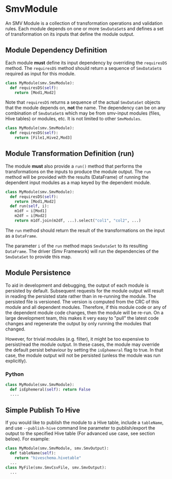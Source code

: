 # SmvModule

An SMV Module is a collection of transformation operations and validation rules.  Each module depends on one or more `SmvDataSet`s and defines a set of transformation on its inputs that define the module output.

## Module Dependency Definition
Each module **must** define its input dependency by overriding the `requiresDS` method. The `requiresDS` method should return a sequence of `SmvDataSet`s required as input for this module.

```Python
class MyModule(smv.SmvModule):
  def requiresDS(self):
    return [Mod1,Mod2]
```

Note that `requiresDS` returns a sequence of the actual `SmvDataSet` objects that the module depends on, **not** the name. The dependency can be on any combination of `SmvDataSet`s which may be from smv-input modules (files, Hive tables) or modules, etc. It is not limited to other `SmvModules`.

```python
class MyModule(smv.SmvModule):
  def requiresDS(self):
    return [File1,Hive2,Mod3]
```

## Module Transformation Definition (run)
The module **must** also provide a `run()` method that performs the transformations on the inputs to produce the module output.  The `run` method will be provided with the results (DataFrame) of running the dependent input modules as a map keyed by the dependent module.

```Python
class MyModule(smv.SmvModule):
  def requiresDS(self):
    return [Mod1,Mod2]
  def run(self, i):
    m1df = i[Mod1]
    m2df = i[Mod2]
    return m1df.join(m2df, ...).select("col1", "col2", ...)
```

The `run` method should return the result of the transformations on the input as a `DataFrame`.

The parameter `i` of the `run` method maps `SmvDataSet` to its resulting `DataFrame`. The driver (Smv Framework) will run the dependencies of the `SmvDataSet` to provide this map.

## Module Persistence
To aid in development and debugging, the output of each module is persisted by default.  Subsequent requests for the module output will result in reading the persisted state rather than in re-running the module.
The persisted file is versioned.  The version is computed from the CRC of this module and all dependent modules.  Therefore, if this module code or any of the dependent module code changes, then the module will be re-run.
On a large development team, this makes it very easy to "pull" the latest code changes and regenerate the output by only running the modules that changed.

However, for trivial modules (e.g. filter), it might be too expensive to persist/read the module output.  In these cases, the module may override the default persist behaviour by setting the `isEphemeral` flag to true.  In that case, the module output will not be persisted (unless the module was run explicitly).

### Python
```python
class MyModule(smv.SmvModule):
  def isEphemeral(self): return False
  ....    
```

## Simple Publish To Hive
If you would like to publish the module to a Hive table, include a `tableName`, and use `--publish-hive` command line parameter to publish/export the output to the specified Hive table (For advanced use case, see section below).  For example:

```python
class MyModule(smv.SmvModule, smv.SmvOutput):
  def tableName(self):
    return "hiveschema.hivetable"
  ...
class MyFile(smv.SmvCsvFile, smv.SmvOutput):
  ...
```

